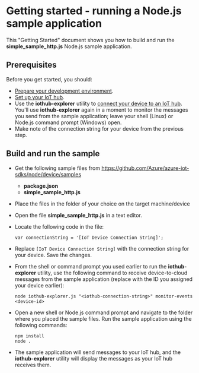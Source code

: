 # Getting started - running a Node.js sample application

This "Getting Started" document shows you how to build and run the **simple_sample_http.js** Node.js sample application.

## Prerequisites

Before you get started, you should:

- [Prepare your development environment][setup-devbox].
- [Set up your IoT hub][setup-iothub].
- Use the **iothub-explorer** utility to [connect your device to an IoT hub][provision-device]. You'll use **iothub-explorer** again in a moment to monitor the messages you send from the sample application; leave your shell (Linux) or Node.js command prompt (Windows) open.
- Make note of the connection string for your device from the previous step.

## Build and run the sample

- Get the following sample files from https://github.com/Azure/azure-iot-sdks/node/device/samples
    - **package.json**
    - **simple_sample_http.js**

- Place the files in the folder of your choice on the target machine/device

- Open the file **simple_sample_http.js** in a text editor.

- Locate the following code in the file:

    ```
    var connectionString = '[IoT Device Connection String]';
    ```

- Replace `[IoT Device Connection String]` with the connection string for your device. Save the changes.

- From the shell or command prompt you used earlier to run the **iothub-explorer** utility, use the following command to receive device-to-cloud messages from the sample application (replace <device-id> with the ID you assigned your device earlier):

    ```
    node iothub-explorer.js "<iothub-connection-string>" monitor-events <device-id>
    ```

- Open a new shell or Node.js command prompt and navigate to the folder where you placed the sample files. Run the sample application using the following commands:

    ```
    npm install
    node .
    ```

- The sample application will send messages to your IoT hub, and the **iothub-explorer** utility will display the messages as your IoT hub receives them.

[setup-devbox]: devbox_setup.md
[setup-iothub]: ../../../doc/setup_iothub.md
[provision-device]: ../../../tools/iothub-explorer/doc/provision_device.md
